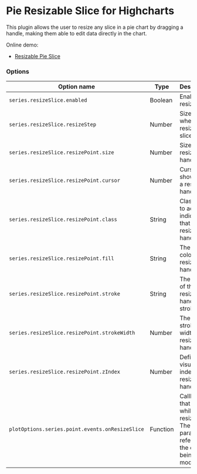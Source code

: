 Pie Resizable Slice for Highcharts
================
This plugin allows the user to resize any slice in a pie chart by dragging a handle, making them able to edit data directly in the chart.

Online demo:

* [Resizable Pie Slice](https://jsfiddle.net/k9epaa3q/)

### Options

| Option name | Type | Description |
| ----------- | ---- | ----------- |
| `series.resizeSlice.enabled` | Boolean | Enable resize slice.|
| `series.resizeSlice.resizeStep` | Number | Size of step when resizing a slice.|
| `series.resizeSlice.resizePoint.size` | Number | Size of resize handle.|
| `series.resizeSlice.resizePoint.cursor` | Number | Cursor to show over a resize handle.|
| `series.resizeSlice.resizePoint.class` | String | Class used to add and indicate that is a resize handle.|
| `series.resizeSlice.resizePoint.fill` | String | The fill color of the resize handle.|
| `series.resizeSlice.resizePoint.stroke` | String | The color of the resize handle stroke.|
| `series.resizeSlice.resizePoint.strokeWidth` | Number | The pixel stroke width of the resize handle.|
| `series.resizeSlice.resizePoint.zIndex` | Number | Define the visual z index of the resize handle.|
| `plotOptions.series.point.events.onResizeSlice` | Function | Callback that fires while resizing. The point parameter refers to the data being modified.|
